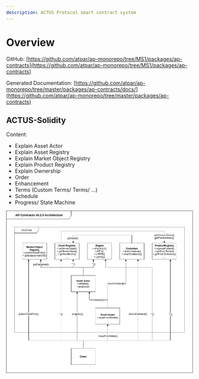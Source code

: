 ```yaml
---
description: ACTUS Protocol smart contract system
---
```


# Overview

GitHub: [https://github.com/atpar/ap-monorepo/tree/MS1/packages/ap-contracts](https://github.com/atpar/ap-monorepo/tree/MS1/packages/ap-contracts)

Generated Documentation: [https://github.com/atpar/ap-monorepo/tree/master/packages/ap-contracts/docs/](https://github.com/atpar/ap-monorepo/tree/master/packages/ap-contracts)

## ACTUS-Solidity

Content:

* Explain Asset Actor
* Explain Asset Registry
* Explain Market Object Registry
* Explain Product Registry
* Explain Ownership
* Order
* Enhancement
* Terms \(Custom Terms/ Terms/ ...\)
* Schedule
* Progress/ State Machine

![AP-Contracts architecture](../.gitbook/assets/image%20%282%29.png)





